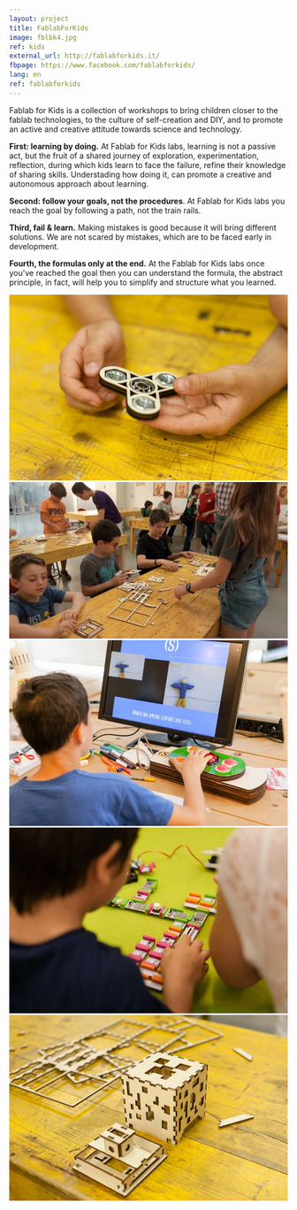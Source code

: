 ```yaml
---
layout: project
title: FablabForKids
image: fblbk4.jpg
ref: kids
external_url: http://fablabforkids.it/
fbpage: https://www.facebook.com/fablabforkids/
lang: en
ref: fablabforkids
---
```



Fablab for Kids is a collection of workshops to bring children closer to the fablab technologies, to the culture of self-creation and DIY, and to promote an active and creative attitude towards science and technology.

**First: learning by doing.** At Fablab for Kids labs, learning is not a passive act, but the fruit of a shared journey of exploration, experimentation, reflection, during which kids learn to face the failure, refine their knowledge of sharing skills. Understading how doing it, can promote a creative and autonomous approach about learning.

**Second: follow your goals, not the procedures**. At Fablab for Kids labs you reach the goal by following a path, not the train rails.

**Third, fail & learn.**  Making mistakes is good because it will bring different solutions. We are not scared by mistakes, which are to be faced early in development.

**Fourth, the formulas only at the end.** At the Fablab for Kids labs once you've reached the goal then you can understand the formula, the abstract principle, in fact, will help you to simplify and structure what you learned.

<div class="photo-carousel">
    <img src="/images/projects/fblbk1.jpg">
    <img src="/images/projects/fblbk2.jpg">
    <img src="/images/projects/fblbk3.jpg">
    <img src="/images/projects/fblbk4.jpg">
    <img src="/images/projects/fblbk5.jpg">
</div>
